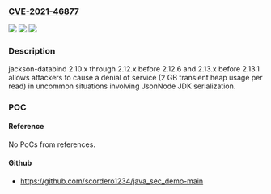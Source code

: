 ### [CVE-2021-46877](https://cve.mitre.org/cgi-bin/cvename.cgi?name=CVE-2021-46877)
![](https://img.shields.io/static/v1?label=Product&message=n%2Fa&color=blue)
![](https://img.shields.io/static/v1?label=Version&message=n%2Fa&color=blue)
![](https://img.shields.io/static/v1?label=Vulnerability&message=n%2Fa&color=brighgreen)

### Description

jackson-databind 2.10.x through 2.12.x before 2.12.6 and 2.13.x before 2.13.1 allows attackers to cause a denial of service (2 GB transient heap usage per read) in uncommon situations involving JsonNode JDK serialization.

### POC

#### Reference
No PoCs from references.

#### Github
- https://github.com/scordero1234/java_sec_demo-main

